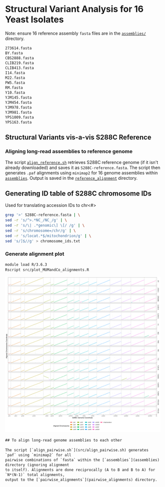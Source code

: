 # Structural Variant Analysis for 16 Yeast Isolates
Note: ensure 16 reference assembly `fasta` files are in the [`assemblies/`](assemblies/) directory.

```
273614.fasta
BY.fasta
CBS2888.fasta
CLIB219.fasta
CLIB413.fasta
I14.fasta
M22.fasta
PW5.fasta
RM.fasta
Y10.fasta
YJM145.fasta
YJM454.fasta
YJM978.fasta
YJM981.fasta
YPS1009.fasta
YPS163.fasta
```

## Structural Variants vis-a-vis S288C Reference
### Aligning long-read assemblies to reference genome
The script [`align_reference.sh`](src/align_reference.sh) retrieves S288C reference genome (if it
isn't already downloaded) and saves it as `S288C-reference.fasta`. The script then generates `.paf`
alignments using `minimap2` for 16 genome assemblies within [`assemblies`](assemblies). Output is
saved in the [`reference_alignment`](reference_alignment) directory. 

## Generating ID table of S288C chromosome IDs
Used for translating accession IDs to chr<#>
```bash
grep '>' S288C-reference.fasta | \
sed -r 's/^>.*NC_/NC_/g' | \
sed -r 's/\| .*genomic\] \[/ /g' | \
sed -r 's/chromosome=/chr/g' | \
sed -r 's/locat.*$/mitochondrion/g' | \
sed 's/]$//g' > chromosome_ids.txt
```


### Generate alignment plot
```bash
module load R/3.6.3
Rscript src/plot_MUMandCo_alignments.R
```

![](/06_SVs/reference_alignment/all-aligned-S288C.png)


```
## To align long-read genome assemblies to each other

The script [`align_pairwise.sh`](src/align_pairwise.sh) generates `paf` using `minimap2` for all
pairwise combinations of `fasta` within the [`assemblies`](assemblies) directory (ignoring alignment
to itself). Alignments are done reciprocally (A to B and B to A) for `N*(N-1)` total alignments, 
output to the [`pairwise_alignments`](pairwise_alignments) directory.



